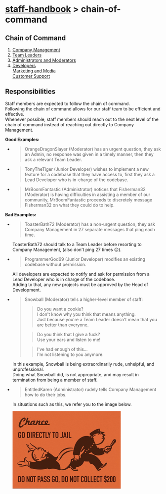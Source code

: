 # [staff-handbook](../../README.md) > chain-of-command

## Chain of Command
1. [Company Management](./company-management.md)
2. [Team Leaders](./team-leaders.md)
3. [Administrators and Moderators](./administrators-and-moderators.md)
4. [Developers](./developers.md)  
   [Marketing and Media](./marketing-and-media.md)  
   [Customer Support](./customer-support.md)

## Responsibilities
Staff members are expected to follow the chain of command.  
Following the chain of command allows for our staff team to be efficient and effective.  
Whenever possible, staff members should reach out to the next level of the chain of command instead of reaching out directly to Company Management.

**Good Examples:**
- > OrangeDragonSlayer (Moderator) has an urgent question, they ask an Admin, no response was given in a timely manner, then they ask a relevant Team Leader.

- > TonyTheTiger (Junior Developer) wishes to implement a new feature for a codebase that they have access to, first they ask a Lead Developer who is in-charge of the codebase.

- > MrBoomFantastic (Administrator) notices that Fisherman32 (Moderator) is having difficulties in assisting a member of our community, MrBoomFantastic proceeds to discretely message Fisherman32 on what they could do to help.

**Bad Examples:**
- > ToasterBath72 (Moderator) has a non-urgent question, they ask Company Management in 27 separate messages that ping each time.

  ToasterBath72 should talk to a Team Leader before resorting to Company Management, (also don't ping 27 times 😉).

- > ProgrammerGod69 (Junior Developer) modifies an existing codebase without permission.

  All developers are expected to notify and ask for permission from a Lead Developer who is in charge of the codebase.  
  Adding to that, any new projects must be approved by the Head of Development.

- > Snowball (Moderator) tells a higher-level member of staff:  
    >> Do you want a cookie?  
    >> I don't know why you think that means anything.  
    >> Just because you're a Team Leader doesn't mean that you are better than everyone.  
    >  
    >> Do you think that I give a fuck?  
    >> Use your ears and listen to me!
    >  
    >> I've had enough of this...  
    >> I'm not listening to you anymore.  

  In this example, Snowball is being extraordinarily rude, unhelpful, and unprofessional.  
  Doing what Snowball did, is not appropriate, and may result in termination from being a member of staff.

- > EntitledKaren (Administrator) rudely tells Company Management how to do their jobs.

  In situations such as this, we refer you to the image below.

  ![Monopoly Meme](/assets/media/images/meme--monopoly-go-to-jail.gif)
